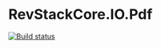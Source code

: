 # RevStackCore.IO.Pdf

[![Build status](https://ci.appveyor.com/api/projects/status/fwbnhek1of99g2d2?svg=true)](https://ci.appveyor.com/project/tachyon1337/io-pdf-87awc)